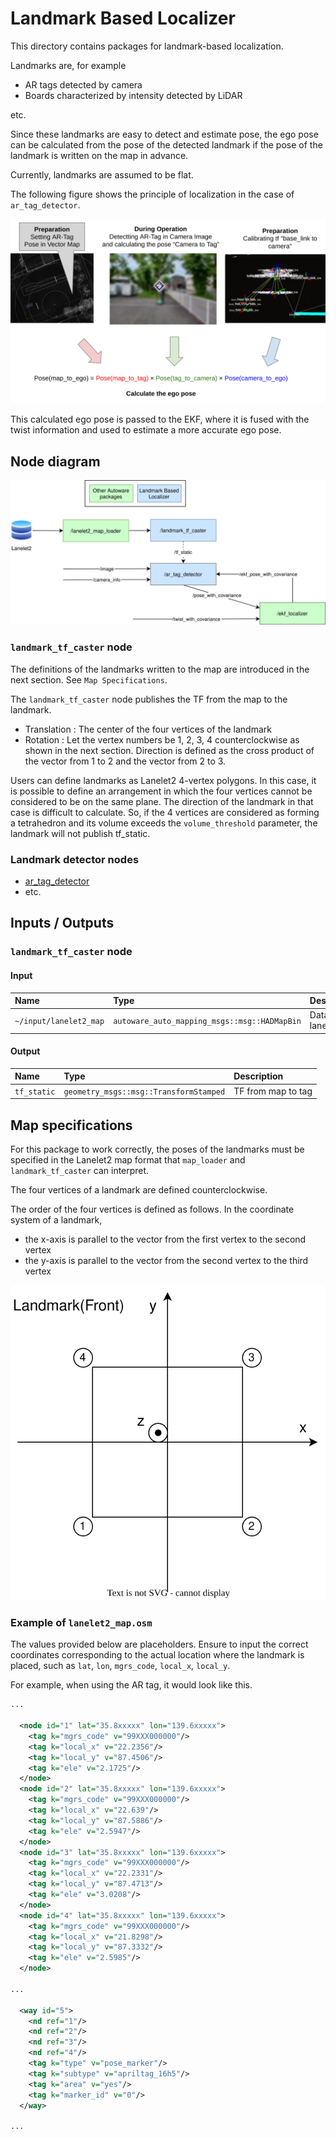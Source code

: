 # Landmark Based Localizer

This directory contains packages for landmark-based localization.

Landmarks are, for example

- AR tags detected by camera
- Boards characterized by intensity detected by LiDAR

etc.

Since these landmarks are easy to detect and estimate pose, the ego pose can be calculated from the pose of the detected landmark if the pose of the landmark is written on the map in advance.

Currently, landmarks are assumed to be flat.

The following figure shows the principle of localization in the case of `ar_tag_detector`.

![principle](./doc_image/principle.png)

This calculated ego pose is passed to the EKF, where it is fused with the twist information and used to estimate a more accurate ego pose.

## Node diagram

![node diagram](./doc_image/node_diagram.drawio.svg)

### `landmark_tf_caster` node

The definitions of the landmarks written to the map are introduced in the next section. See `Map Specifications`.

The `landmark_tf_caster` node publishes the TF from the map to the landmark.

- Translation : The center of the four vertices of the landmark
- Rotation : Let the vertex numbers be 1, 2, 3, 4 counterclockwise as shown in the next section. Direction is defined as the cross product of the vector from 1 to 2 and the vector from 2 to 3.

Users can define landmarks as Lanelet2 4-vertex polygons.
In this case, it is possible to define an arrangement in which the four vertices cannot be considered to be on the same plane. The direction of the landmark in that case is difficult to calculate.
So, if the 4 vertices are considered as forming a tetrahedron and its volume exceeds the `volume_threshold` parameter, the landmark will not publish tf_static.

### Landmark detector nodes

- [ar_tag_detector](./doc/ar_tag_detector.md)
- etc.

## Inputs / Outputs

### `landmark_tf_caster` node

#### Input

| Name                   | Type                                         | Description      |
| :--------------------- | :------------------------------------------- | :--------------- |
| `~/input/lanelet2_map` | `autoware_auto_mapping_msgs::msg::HADMapBin` | Data of lanelet2 |

#### Output

| Name        | Type                                   | Description        |
| :---------- | :------------------------------------- | :----------------- |
| `tf_static` | `geometry_msgs::msg::TransformStamped` | TF from map to tag |

## Map specifications

For this package to work correctly, the poses of the landmarks must be specified in the Lanelet2 map format that `map_loader` and `landmark_tf_caster` can interpret.

The four vertices of a landmark are defined counterclockwise.

The order of the four vertices is defined as follows. In the coordinate system of a landmark,

- the x-axis is parallel to the vector from the first vertex to the second vertex
- the y-axis is parallel to the vector from the second vertex to the third vertex

![lanelet2 data structure](./doc_image/lanelet2_data_structure.drawio.svg)

### Example of `lanelet2_map.osm`

The values provided below are placeholders.
Ensure to input the correct coordinates corresponding to the actual location where the landmark is placed, such as `lat`, `lon`, `mgrs_code`, `local_x`, `local_y`.

For example, when using the AR tag, it would look like this.

```xml
...

  <node id="1" lat="35.8xxxxx" lon="139.6xxxxx">
    <tag k="mgrs_code" v="99XXX000000"/>
    <tag k="local_x" v="22.2356"/>
    <tag k="local_y" v="87.4506"/>
    <tag k="ele" v="2.1725"/>
  </node>
  <node id="2" lat="35.8xxxxx" lon="139.6xxxxx">
    <tag k="mgrs_code" v="99XXX000000"/>
    <tag k="local_x" v="22.639"/>
    <tag k="local_y" v="87.5886"/>
    <tag k="ele" v="2.5947"/>
  </node>
  <node id="3" lat="35.8xxxxx" lon="139.6xxxxx">
    <tag k="mgrs_code" v="99XXX000000"/>
    <tag k="local_x" v="22.2331"/>
    <tag k="local_y" v="87.4713"/>
    <tag k="ele" v="3.0208"/>
  </node>
  <node id="4" lat="35.8xxxxx" lon="139.6xxxxx">
    <tag k="mgrs_code" v="99XXX000000"/>
    <tag k="local_x" v="21.8298"/>
    <tag k="local_y" v="87.3332"/>
    <tag k="ele" v="2.5985"/>
  </node>

...

  <way id="5">
    <nd ref="1"/>
    <nd ref="2"/>
    <nd ref="3"/>
    <nd ref="4"/>
    <tag k="type" v="pose_marker"/>
    <tag k="subtype" v="apriltag_16h5"/>
    <tag k="area" v="yes"/>
    <tag k="marker_id" v="0"/>
  </way>

...

```
